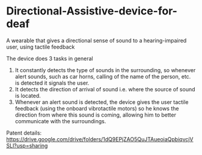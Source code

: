 # Directional-Assistive-device-for-deaf
A wearable that gives a directional sense of sound to a hearing-impaired user, using tactile feedback

The device does 3 tasks in general
1.  It constantly detects the type of sounds in the surrounding, so whenever alert sounds, such as car horns, calling of the name of the person, etc. is detected it signals the user.
2.  It detects the direction of arrival of sound i.e. where the source of sound is located.
3.  Whenever an alert sound is detected, the device gives the user tactile feedback (using the onboard vibrotactile motors) so he knows the direction from where this sound is coming, allowing him to better communicate with the surroundings.

Patent details: https://drive.google.com/drive/folders/1dQ9EPjZAO5QuJTAueoiaQpbiqvcjVSLl?usp=sharing
